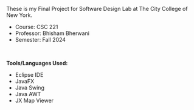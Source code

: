 These is my Final Project for Software Design Lab at The City College of New York.

- Course: CSC 221
- Professor: Bhisham Bherwani
- Semester: Fall 2024

<br>

**Tools/Languages Used:**
- Eclipse IDE
- JavaFX
- Java Swing
- Java AWT
- JX Map Viewer
